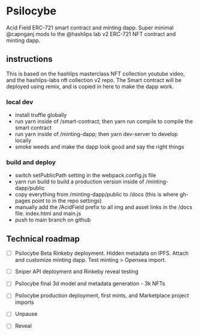 # Psilocybe
Acid Field ERC-721 smart contract and minting dapp. Super minimal @capnganj mods to the @hashlips lab v2 ERC-721 NFT contract and minting dapp.

## instructions
This is based on the hashlips masterclass NFT collection youtube video, and the hashlips-labs nft collection v2 repo.  The Smart contract will be deployed using remix, and is copied in here to make the dapp work.

### local dev
- install truffle globally
- run yarn inside of /smart-contract; then yarn run compile to compile the smart contract
- run yarn inside of /minting-dapp; then yarn dev-server to develop locally
- smoke weeds and make the dapp look good and say the right things

### build and deploy
- switch setPublicPath setting in the webpack.config.js file
- yarn run build to build a production version inside of /minting-dapp/public
- copy everything from /minting-dapp/public to /docs (this is where gh-pages point to in the repo settings)
- manually add the /AcidField prefix to all img and asset links in the /docs file.  index.html and main.js
- push to main branch on github


## Technical roadmap
- [ ] Psilocybe Beta Rinkeby deployment.  Hidden metadata on IPFS.  Attach and customize minting dapp.  Test minting > Opensea import.  
- [ ] Sniper API deployment and Rinkeby reveal testing

- [ ] Psilocybe final 3d model and metadata generation - 3k NFTs
- [ ] Psilocybe production deployment, first mints, and Marketplace project imports
- [ ] Unpause
- [ ] Reveal

